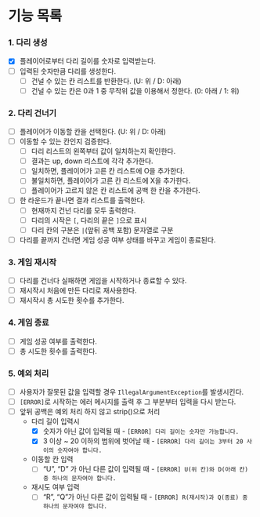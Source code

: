 # 기능 목록

### 1. 다리 생성
- [x] 플레이어로부터 다리 길이를 숫자로 입력받는다.
- [ ] 입력된 숫자만큼 다리를 생성한다.
    - [ ] 건널 수 있는 칸 리스트를 반환한다. (U: 위 / D: 아래)
    - [ ] 건널 수 있는 칸은 0과 1 중 무작위 값을 이용해서 정한다. (0: 아래 / 1: 위)

### 2. 다리 건너기
- [ ] 플레이어가 이동할 칸을 선택한다. (U: 위 / D: 아래)
- [ ] 이동할 수 있는 칸인지 검증한다.
    - [ ] 다리 리스트의 왼쪽부터 값이 일치하는지 확인한다.
    - [ ] 결과는 up, down 리스트에 각각 추가한다.
    - [ ] 일치하면, 플레이어가 고른 칸 리스트에 O을 추가한다.
    - [ ] 불일치하면, 플레이어가 고른 칸 리스트에 X을 추가한다.
    - [ ] 플레이어가 고르지 않은 칸 리스트에 공백 한 칸을 추가한다.
- [ ] 한 라운드가 끝나면 결과 리스트를 출력한다.
    - [ ] 현재까지 건넌 다리를 모두 출력한다.
    - [ ] 다리의 시작은 `[`, 다리의 끝은 `]`으로 표시
    - [ ] 다리 칸의 구분은 `|`(앞뒤 공백 포함) 문자열로 구분
- [ ] 다리를 끝까지 건너면 게임 성공 여부 상태를 바꾸고 게임이 종료된다.

### 3. 게임 재시작
- [ ] 다리를 건너다 실패하면 게임을 시작하거나 종료할 수 있다.
- [ ] 재시작시 처음에 만든 다리로 재사용한다.
- [ ] 재시작시 총 시도한 횟수를 추가한다.

### 4. 게임 종료
- [ ] 게임 성공 여부를 출력한다.
- [ ] 총 시도한 횟수를 출력한다.
### 5. 예외 처리
- [ ] 사용자가 잘못된 값을 입력할 경우 `IllegalArgumentException`를 발생시킨다.
- [ ] `[ERROR]`로 시작하는 에러 메시지를 출력 후 그 부분부터 입력을 다시 받는다.
- [ ] 앞뒤 공백은 예외 처리 하지 않고 strip()으로 처리
    - 다리 길이 입력시
        - [x] 숫자가 아닌 값이 입력될 때 - `[ERROR] 다리 길이는 숫자만 가능합니다.`
        - [x] 3 이상 ~ 20 이하의 범위에 벗어날 때 - `[ERROR] 다리 길이는 3부터 20 사이의 숫자여야 합니다.`
    - 이동할 칸 입력
        - [ ] “U”, “D” 가 아닌 다른 값이 입력될 때 - `[ERROR] U(위 칸)와 D(아래 칸) 중 하나의 문자여야 합니다.`
    - 재시도 여부 입력
        - [ ] “R”, “Q”가 아닌 다른 값이 입력될 때 - `[ERROR] R(재시작)과 Q(종료) 중 하나의 문자여야 합니다.`